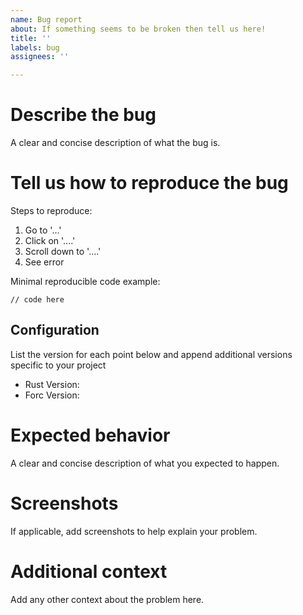 ```yaml
---
name: Bug report
about: If something seems to be broken then tell us here!
title: ''
labels: bug
assignees: ''

---
```


# Describe the bug
A clear and concise description of what the bug is.

# Tell us how to reproduce the bug

Steps to reproduce:
1. Go to '...'
2. Click on '....'
3. Scroll down to '....'
4. See error

Minimal reproducible code example:

```
// code here
```

## Configuration
List the version for each point below and append additional versions specific to your project
 - Rust Version: 
 - Forc Version: 

# Expected behavior
A clear and concise description of what you expected to happen.

# Screenshots
If applicable, add screenshots to help explain your problem.

# Additional context
Add any other context about the problem here.
